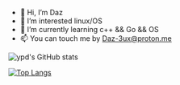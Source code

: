 - 👋 Hi, I’m Daz
- 👀 I’m interested linux/OS
- 🌱 I’m currently learning c++ && Go && OS
- 📫 You can touch me by Daz-3ux@proton.me


![ypd's GitHub stats](https://github-readme-stats.vercel.app/api?username=Daz-3ux&count_private=true&show_icons=true&theme=solarized-light)

[![Top Langs](https://github-readme-stats.vercel.app/api/top-langs/?username=Daz-3ux&hide=javascript,html)](https://github.com/anuraghazra/github-readme-stats)

